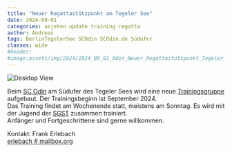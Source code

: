 ```yaml
---
title: "Neuer Regattastützpunkt am Tegeler See"
date: 2024-09-01
categories: asjeton update training regatta
author: Andreas
tags: BerlinTegelerSee SCOdin SCOdin.de Südufer 
classes: wide
#header:
#image:assets/img/2024/2024_09_01_Odin_Neuer_Regattastützpunkt_Tegeler_See.jpg
---
```

![Desktop View](/assets/img/2024/2024_09_01_Odin_Neuer_Regattastützpunkt_Tegeler_See.jpg)

Beim [SC Odin](https://SCOdin.de) am Südufer des Tegeler Sees wird eine neue [Trainingsgruppe](/training/berlin_tegeler_see) aufgebaut. Der Trainingsbeginn ist September 2024.  
Das Training findet am Wochenende statt, meistens am Sonntag. Es wird mit der Jugend der [SGST](https://sgs-t.de) zusammen trainiert.  
Anfänger und Fortgeschrittene sind gerne willkommen.
 
Kontakt:
Frank Erlebach  
<i class="fas fa-fw fa-envelope-square" aria-hidden="true"></i><a href="javascript:location.href='mailto:' + ['erlebach','mailbox.org'].join('@')" aria-label="email">erlebach # mailbox.org</a>
